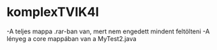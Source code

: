 # komplexTVIK4I

-A teljes mappa .rar-ban van, mert nem engedett mindent feltölteni
-A lényeg a core mappában van a MyTest2.java
